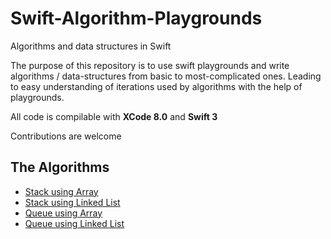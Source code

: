 # Swift-Algorithm-Playgrounds

Algorithms and data structures in Swift

The purpose of this repository is to use swift playgrounds and write algorithms / data-structures from basic to most-complicated ones. Leading to easy understanding of iterations used by algorithms with the help of playgrounds.

All code is compilable with **XCode 8.0** and **Swift 3**

Contributions are welcome

## The Algorithms
- [Stack using Array](Stack/)
- [Stack using Linked List](Stack/)
- [Queue using Array](Stack/)
- [Queue using Linked List](Stack/)
